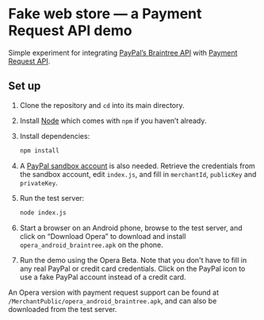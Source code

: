 # Fake web store — a Payment Request API demo

Simple experiment for integrating [PayPal’s Braintree API](https://developers.braintreepayments.com/start/overview) with [Payment Request API](https://wicg.github.io/paymentrequest/specs/paymentrequest.html).

## Set up

1. Clone the repository and `cd` into its main directory.
2. Install [Node](https://nodejs.org/en/) which comes with `npm` if you haven’t already.
3. Install dependencies:

    ```sh
    npm install
    ```

4. A [PayPal sandbox account](https://www.braintreepayments.com/get-started) is also needed. Retrieve the credentials from the sandbox account, edit `index.js`, and fill in `merchantId`, `publicKey` and `privateKey`.

5. Run the test server:

    ```sh
    node index.js
    ```

6. Start a browser on an Android phone, browse to the test server, and click on “Download Opera” to download and install `opera_android_braintree.apk` on the phone. 

7. Run the demo using the Opera Beta. Note that you don't have to fill in any real PayPal or credit card credentials. Click on the PayPal icon to use a fake PayPal account instead of a credit card.

An Opera version with payment request support can be found at `/MerchantPublic/opera_android_braintree.apk`, and can also be downloaded from the test server.
